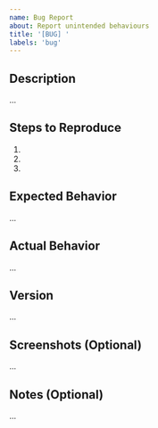 ```yaml
---
name: Bug Report
about: Report unintended behaviours
title: '[BUG] '
labels: 'bug'
---
```


## Description
...

## Steps to Reproduce
1. 
2. 
3. 

## Expected Behavior
...

## Actual Behavior
...

## Version
...

## Screenshots (Optional)
...

## Notes (Optional)
...